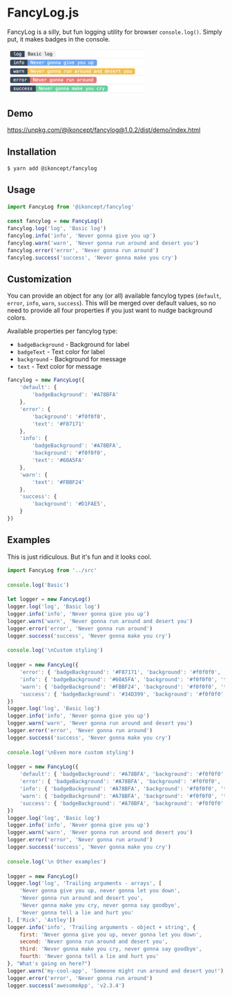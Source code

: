 # FancyLog.js
FancyLog is a silly, but fun logging utility for browser `console.log()`. Simply put, it makes badges in the console. 

<img src="screenshot.png" width="320">

## Demo
https://unpkg.com/@ikoncept/fancylog@1.0.2/dist/demo/index.html

## Installation
```sh
$ yarn add @ikoncept/fancylog
```

## Usage
```js
import FancyLog from '@ikoncept/fancylog'

const fancylog = new FancyLog()
fancylog.log('log', 'Basic log')
fancylog.info('info', 'Never gonna give you up')
fancylog.warn('warn', 'Never gonna run around and desert you')
fancylog.error('error', 'Never gonna run around')
fancylog.success('success', 'Never gonna make you cry')
```

## Customization
You can provide an object for any (or all) available fancylog types (`default`, `error`, `info`, `warn`, `success`). This will be merged over default values, so no need to provide all four properties if you just want to nudge background colors.

Available properties per fancylog type: 
- `badgeBackground` - Background for label
- `badgeText` - Text color for label
- `background` - Background for message
- `text` - Text color for message

```js
fancylog = new FancyLog({
    'default': { 
        'badgeBackground': '#A78BFA'
    },
    'error': {  
        'background': '#f0f0f0', 
        'text': '#F87171' 
    },
    'info': { 
        'badgeBackground': '#A78BFA', 
        'background': '#f0f0f0', 
        'text': '#60A5FA' 
    },
    'warn': { 
        'text': '#FBBF24' 
    },
    'success': { 
        'background': '#D1FAE5', 
    }
})
```

## Examples
This is just ridiculous. But it's fun and it looks cool. 
```js
import FancyLog from '../src'

console.log('Basic')

let logger = new FancyLog()
logger.log('log', 'Basic log')
logger.info('info', 'Never gonna give you up')
logger.warn('warn', 'Never gonna run around and desert you')
logger.error('error', 'Never gonna run around')
logger.success('success', 'Never gonna make you cry')

console.log('\nCustom styling')

logger = new FancyLog({
    'error': { 'badgeBackground': '#F87171', 'background': '#f0f0f0', 'text': '#222' },
    'info': { 'badgeBackground': '#60A5FA', 'background': '#f0f0f0', 'text': '#222' },
    'warn': { 'badgeBackground': '#FBBF24', 'background': '#f0f0f0', 'text': '#222' },
    'success': { 'badgeBackground': '#34D399', 'background': '#f0f0f0', 'text': '#222' }
})
logger.log('log', 'Basic log')
logger.info('info', 'Never gonna give you up')
logger.warn('warn', 'Never gonna run around and desert you')
logger.error('error', 'Never gonna run around')
logger.success('success', 'Never gonna make you cry')

console.log('\nEven more custom styling')

logger = new FancyLog({
    'default': { 'badgeBackground': '#A78BFA', 'background': '#f0f0f0', 'text': '#222' },
    'error': { 'badgeBackground': '#A78BFA', 'background': '#f0f0f0', 'text': '#F87171' },
    'info': { 'badgeBackground': '#A78BFA', 'background': '#f0f0f0', 'text': '#60A5FA' },
    'warn': { 'badgeBackground': '#A78BFA', 'background': '#f0f0f0', 'text': '#FBBF24' },
    'success': { 'badgeBackground': '#A78BFA', 'background': '#f0f0f0', 'text': '#34D399' }
})
logger.log('log', 'Basic log')
logger.info('info', 'Never gonna give you up')
logger.warn('warn', 'Never gonna run around and desert you')
logger.error('error', 'Never gonna run around')
logger.success('success', 'Never gonna make you cry')

console.log('\n Other examples')

logger = new FancyLog()
logger.log('log', 'Trailing arguments - arrays', [
    'Never gonna give you up, never gonna let you down',
    'Never gonna run around and desert you',
    'Never gonna make you cry, never gonna say goodbye',
    'Never gonna tell a lie and hurt you'
], ['Rick', 'Astley'])
logger.info('info', 'Trailing arguments - object + string', {
    first: 'Never gonna give you up, never gonna let you down',
    second: 'Never gonna run around and desert you',
    third: 'Never gonna make you cry, never gonna say goodbye',
    fourth: 'Never gonna tell a lie and hurt you'
}, "What's going on here?")
logger.warn('my-cool-app', 'Someone might run around and desert you!')
logger.error('error', 'Never gonna run around')
logger.success('awesomeApp', 'v2.3.4')
```